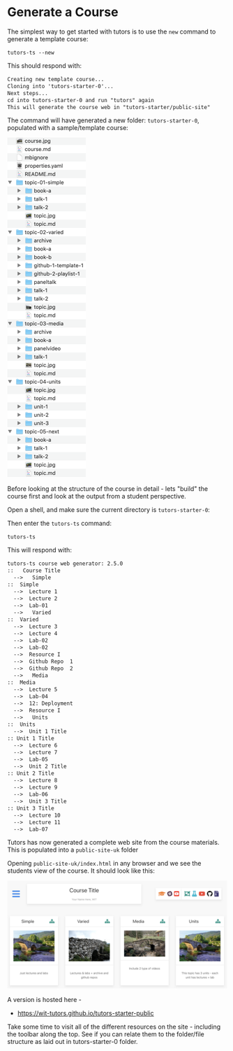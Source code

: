 # Generate a Course

The simplest way to get started with tutors is to use the `new` command to generate a template course:

~~~
tutors-ts --new
~~~

This should respond with:

~~~
Creating new template course...
Cloning into 'tutors-starter-0'...
Next steps...
cd into tutors-starter-0 and run "tutors" again
This will generate the course web in "tutors-starter/public-site"
~~~

The command will have generated a new folder: `tutors-starter-0`, populated with a sample/template course:

![](img/09.png)

Before looking at the structure of the course in detail - lets "build" the course first and look at the output from a student perspective.

Open a shell, and make sure the current directory is `tutors-starter-0`:

Then enter the `tutors-ts` command:

~~~
tutors-ts
~~~

This will respond with:

~~~
tutors-ts course web generator: 2.5.0
::   Course Title
  -->   Simple
::  Simple
  -->  Lecture 1
  -->  Lecture 2
  -->  Lab-01
  -->   Varied
::  Varied
  -->  Lecture 3
  -->  Lecture 4
  -->  Lab-02
  -->  Lab-02
  -->  Resource I
  -->  Github Repo  1
  -->  Github Repo  2
  -->   Media
::  Media
  -->  Lecture 5
  -->  Lab-04
  -->  12: Deployment
  -->  Resource I
  -->   Units
::  Units
  -->  Unit 1 Title
:: Unit 1 Title
  -->  Lecture 6
  -->  Lecture 7
  -->  Lab-05
  -->  Unit 2 Title
:: Unit 2 Title
  -->  Lecture 8
  -->  Lecture 9
  -->  Lab-06
  -->  Unit 3 Title
:: Unit 3 Title
  -->  Lecture 10
  -->  Lecture 11
  -->  Lab-07
~~~

Tutors has now generated a complete web site from the course materials. This is populated into a `public-site-uk` folder

Opening `public-site-uk/index.html` in any browser and we see the students view of the course. It should look like this:

![](img/29.png)

A version is hosted here -

- <https://wit-tutors.github.io/tutors-starter-public>

Take some time to visit all of the different resources on the site - including the toolbar along the top. See if you can relate them to the folder/file structure as laid out in tutors-starter-0 folder.




